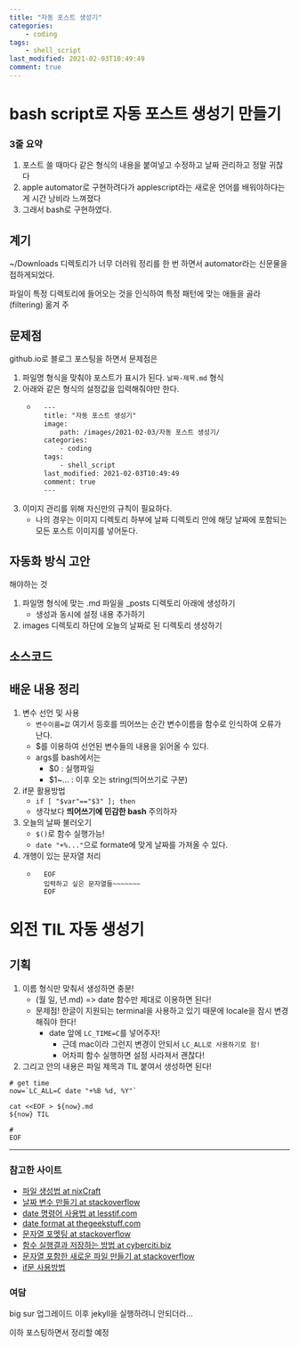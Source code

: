 ```yaml
---
title: "자동 포스트 생성기"
categories:
    - coding
tags:
    - shell_script
last_modified: 2021-02-03T10:49:49
comment: true
---
```


# bash script로 자동 포스트 생성기 만들기

### 3줄 요약 
1. 포스트 쓸 때마다 같은 형식의 내용을 붙여넣고 수정하고 날짜 관리하고 정말 귀찮다
2. apple automator로 구현하려다가 applescript라는 새로운 언어를 배워야하다는 게 시간 낭비라 느껴졌다
3. 그래서 bash로 구현하였다.

## 계기
~/Downloads 디렉토리가 너무 더러워 정리를 한 번 하면서 automator라는 신문물을 접하게되었다.

파일이 특정 디렉토리에 들어오는 것을 인식하여 특정 패턴에 맞는 애들을 골라(filtering) 옮겨 주

## 문제점
github.io로 블로그 포스팅을 하면서 문제점은
1. 파일명 형식을 맞춰야 포스트가 표시가 된다. `날짜-제목.md` 형식
2. 아래와 같은 형식의 설정값을 입력해줘야만 한다.
    - ``` html
        ---
        title: "자동 포스트 생성기"
        image:
            path: /images/2021-02-03/자동 포스트 생성기/ 
        categories:
            - coding
        tags:
            - shell_script
        last_modified: 2021-02-03T10:49:49
        comment: true
        ---
        ```
3. 이미지 관리를 위해 자신만의 규칙이 필요하다.
    - 나의 경우는 이미지 디렉토리 하부에 날짜 디렉토리 안에 해당 날짜에 포함되는 모든 포스트 이미지를 넣어둔다.

## 자동화 방식 고안
해야하는 것
1. 파일명 형식에 맞는 .md 파일을 _posts 디렉토리 아래에 생성하기
    - 생성과 동시에 설정 내용 추가하기
2. images 디렉토리 하단에 오늘의 날짜로 된 디렉토리 생성하기

## 소스코드

<script src="https://gist.github.com/is-yeop/83ac0a271bf29897d5bed5ea23813837.js"></script>

## 배운 내용 정리
1. 변수 선언 및 사용
    - `변수이름=값` 여기서 등호를 띄어쓰는 순간 변수이름을 함수로 인식하여 오류가 난다.
    - $를 이용하여 선언된 변수들의 내용을 읽어올 수 있다.
    - args를 bash에서는
        - $0     : 실행파일
        - $1~... : 이후 오는 string(띄어쓰기로 구분)
1. if문 활용방법
    - `if [ "$var"=="$3" ]; then`
    - 생각보다 <b>띄어쓰기에 민감한 bash</b> 주의하자
1. 오늘의 날짜 불러오기
    - `$()`로 함수 실행가능!
    - `date "+%..."`으로 formate에 맞게 날짜를 가져올 수 있다.
1. 개행이 있는 문자열 처리
    - ```
        EOF
        입력하고 싶은 문자열들~~~~~~~
        EOF
        ```

# 외전 TIL 자동 생성기

## 기획 

1. 이름 형식만 맞춰서 생성하면 충분! 
    - (월 일, 년.md) => date 함수만 제대로 이용하면 된다!
    - 문제점! 한글이 지원되는 terminal을 사용하고 있기 때문에 locale을 잠시 변경해줘야 한다!
        - date 앞에 `LC_TIME=C`를 넣어주자!
            - 근데 mac이라 그런지 변경이 안되서 `LC_ALL로 사용하기로 함!`
            - 어차피 함수 실행하면 설정 사라져서 괜찮다!
2. 그리고 안의 내용은 파일 제목과 TIL 붙여서 생성하면 된다!

```shell
# get time
now=`LC_ALL=C date "+%B %d, %Y"`

cat <<EOF > ${now}.md
${now} TIL

# 
EOF
```


---
### 참고한 사이트
- [파일 생성법 at nixCraft](https://www.cyberciti.biz/faq/create-a-file-in-linux-using-the-bash-shell-terminal/)
- [날짜 변수 만들기 at stackoverflow](https://stackoverflow.com/questions/17066250/create-timestamp-variable-in-bash-script)
- [date 명령어 사용법 at lesstif.com](https://www.lesstif.com/lpt/linux-date-40436076.html)
- [date format at thegeekstuff.com](https://www.thegeekstuff.com/2013/05/date-command-examples#optiontable)
- [문자열 포멧팅 at stackoverflow](https://stackoverflow.com/questions/4181703/how-to-concatenate-string-variables-in-bash)
- [함수 실행결과 저장하는 방법 at cyberciti.biz](https://www.cyberciti.biz/faq/unix-linux-bsd-appleosx-bash-assign-variable-command-output/)
- [문자열 포함한 새로운 파일 만들기 at stackoverflow](https://stackoverflow.com/questions/10969953/how-to-output-a-multiline-string-in-bash)
- [if문 사용방법](https://tldp.org/HOWTO/Bash-Prog-Intro-HOWTO-6.html)

### 여담
big sur 업그레이드 이후 jekyll을 실행하려니 안되더라...

이하 포스팅하면서 정리할 예정